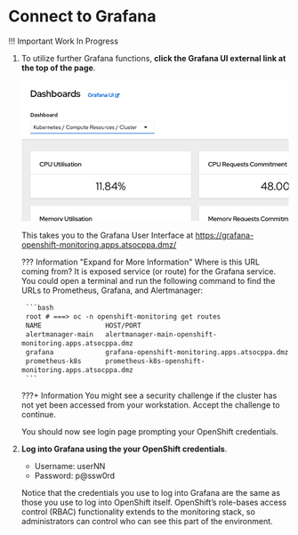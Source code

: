 # Connect to Grafana

!!! Important
    Work In Progress

1. To utilize further Grafana functions, **click the Grafana UI external link at the top of the page**.

    ![grafana-ui-link](images/grafana-ui-link.png)

    This takes you to the Grafana User Interface at <https://grafana-openshift-monitoring.apps.atsocppa.dmz/>

    ??? Information "Expand for More Information"
        Where is this URL coming from? It is exposed service (or route) for the Grafana service. You could open a terminal and run the following command to find the URLs to Prometheus, Grafana, and Alertmanager:

        ```bash
        root # ===> oc -n openshift-monitoring get routes
        NAME                HOST/PORT                              
        alertmanager-main   alertmanager-main-openshift-monitoring.apps.atsocppa.dmz
        grafana             grafana-openshift-monitoring.apps.atsocppa.dmz
        prometheus-k8s      prometheus-k8s-openshift-monitoring.apps.atsocppa.dmz
        ```

    ???+ Information
        You might see a security challenge if the cluster has not yet been accessed from your workstation. Accept the challenge to continue.

    You should now see login page prompting your OpenShift credentials.

1. **Log into Grafana using the your OpenShift credentials**.

    * Username: userNN
    * Password: p@ssw0rd

    Notice that the credentials you use to log into Grafana are the same as those you use to log into OpenShift itself. OpenShift’s role-bases access control (RBAC) functionality extends to the monitoring stack, so administrators can control who can see this part of the environment.
